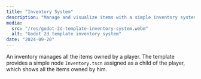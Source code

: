 ```yaml
---
title: "Inventory System"
description: "Manage and visualize items with a simple inventory system that lets you store acquired items and track their quantities."
media:
  src: "/res/godot-2d-template-inventory-system.webm"
  alt: "Godot 2d template inventory system"
date: "2024-09-20"
---
```


An inventory manages all the items owned by a player. The template provides a simple node `Inventory.tscn` assigned as a child of the player, which shows all the items owned by him.